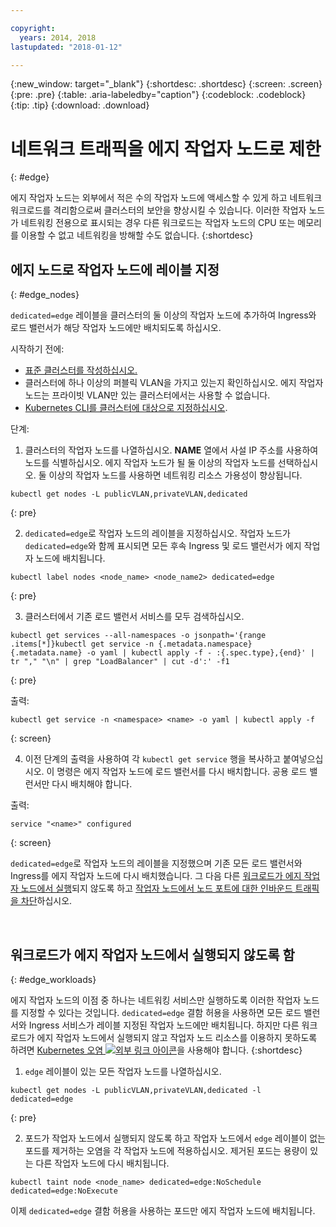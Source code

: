 ```yaml
---

copyright:
  years: 2014, 2018
lastupdated: "2018-01-12"

---
```


{:new_window: target="_blank"}
{:shortdesc: .shortdesc}
{:screen: .screen}
{:pre: .pre}
{:table: .aria-labeledby="caption"}
{:codeblock: .codeblock}
{:tip: .tip}
{:download: .download}

# 네트워크 트래픽을 에지 작업자 노드로 제한
{: #edge}

에지 작업자 노드는 외부에서 적은 수의 작업자 노드에 액세스할 수 있게 하고 네트워크 워크로드를 격리함으로써 클러스터의 보안을 향상시킬 수 있습니다. 이러한 작업자 노드가 네트워킹 전용으로 표시되는 경우 다른 워크로드는 작업자 노드의 CPU 또는 메모리를 이용할 수 없고 네트워킹을 방해할 수도 없습니다.
{:shortdesc}

## 에지 노드로 작업자 노드에 레이블 지정
{: #edge_nodes}

`dedicated=edge` 레이블을 클러스터의 둘 이상의 작업자 노드에 추가하여 Ingress와 로드 밸런서가 해당 작업자 노드에만 배치되도록 하십시오.

시작하기 전에:

- [표준 클러스터를 작성하십시오.
](cs_clusters.html#clusters_cli)
- 클러스터에 하나 이상의 퍼블릭 VLAN을 가지고 있는지 확인하십시오. 에지 작업자 노드는 프라이빗 VLAN만 있는 클러스터에서는 사용할 수 없습니다.
- [Kubernetes CLI를 클러스터에 대상으로 지정하십시오](cs_cli_install.html#cs_cli_configure).

단계:

1. 클러스터의 작업자 노드를 나열하십시오. **NAME** 열에서 사설 IP 주소를 사용하여 노드를 식별하십시오. 에지 작업자 노드가 될 둘 이상의 작업자 노드를 선택하십시오. 둘 이상의 작업자 노드를 사용하면 네트워킹 리소스 가용성이 향상됩니다.

  ```
  kubectl get nodes -L publicVLAN,privateVLAN,dedicated
  ```
  {: pre}

2. `dedicated=edge`로 작업자 노드의 레이블을 지정하십시오. 작업자 노드가 `dedicated=edge`와 함께 표시되면 모든 후속 Ingress 및 로드 밸런서가 에지 작업자 노드에 배치됩니다.

  ```
  kubectl label nodes <node_name> <node_name2> dedicated=edge
  ```
  {: pre}

3. 클러스터에서 기존 로드 밸런서 서비스를 모두 검색하십시오.

  ```
  kubectl get services --all-namespaces -o jsonpath='{range .items[*]}kubectl get service -n {.metadata.namespace} {.metadata.name} -o yaml | kubectl apply -f - :{.spec.type},{end}' | tr "," "\n" | grep "LoadBalancer" | cut -d':' -f1
  ```
  {: pre}

  출력:

  ```
  kubectl get service -n <namespace> <name> -o yaml | kubectl apply -f
  ```
  {: screen}

4. 이전 단계의 출력을 사용하여 각 `kubectl get service` 행을 복사하고 붙여넣으십시오. 이 명령은 에지 작업자 노드에 로드 밸런서를 다시 배치합니다. 공용 로드 밸런서만 다시 배치해야 합니다.

  출력:

  ```
  service "<name>" configured
  ```
  {: screen}

`dedicated=edge`로 작업자 노드의 레이블을 지정했으며 기존 모든 로드 밸런서와 Ingress를 에지 작업자 노드에 다시 배치했습니다. 그 다음 다른 [워크로드가 에지 작업자 노드에서 실행](#edge_workloads)되지 않도록 하고 [작업자 노드에서 노드 포트에 대한 인바운드 트래픽을 차단](cs_network_policy.html#block_ingress)하십시오.

<br />


## 워크로드가 에지 작업자 노드에서 실행되지 않도록 함
{: #edge_workloads}

에지 작업자 노드의 이점 중 하나는 네트워킹 서비스만 실행하도록 이러한 작업자 노드를 지정할 수 있다는 것입니다. `dedicated=edge` 결함 허용을 사용하면 모든 로드 밸런서와 Ingress 서비스가 레이블 지정된 작업자 노드에만 배치됩니다. 하지만 다른 워크로드가 에지 작업자 노드에서 실행되지 않고 작업자 노드 리소스를 이용하지 못하도록 하려면 [Kubernetes 오염 ![외부 링크 아이콘](../icons/launch-glyph.svg "외부 링크 아이콘")](https://kubernetes.io/docs/concepts/configuration/taint-and-toleration/)을 사용해야 합니다.
{:shortdesc}

1. `edge` 레이블이 있는 모든 작업자 노드를 나열하십시오.

  ```
  kubectl get nodes -L publicVLAN,privateVLAN,dedicated -l dedicated=edge
  ```
  {: pre}

2. 포드가 작업자 노드에서 실행되지 않도록 하고 작업자 노드에서 `edge` 레이블이 없는 포드를 제거하는 오염을 각 작업자 노드에 적용하십시오. 제거된 포드는 용량이 있는 다른 작업자 노드에 다시 배치됩니다.

  ```
  kubectl taint node <node_name> dedicated=edge:NoSchedule dedicated=edge:NoExecute
  ```

이제 `dedicated=edge` 결함 허용을 사용하는 포드만 에지 작업자 노드에 배치됩니다.
